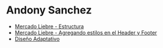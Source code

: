 # Andony Sanchez
<ul>
    <li><a href="https://github.com/andonysan/Mercado-Liebre/tree/Estructura-ML">Mercado Liebre - Estructura</a></li>
    <li><a href="https://github.com/andonysan/Mercado-Liebre/tree/addStyle-ML">Mercado Liebre - Agregando estilos en el Header y Footer</a></li>
    <li><a href="https://github.com/andonysan/Mercado-Liebre/tree/adaptiveDesign-ML">Diseño Adaptativo</a></li>
<ul>
